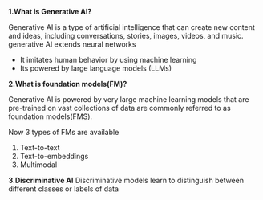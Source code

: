 **1.What is Generative AI?**

Generative AI is a type of artificial intelligence that can create new content and ideas, including conversations, stories, images, videos, and music.<br/>
generative AI extends neural networks 

* It imitates human behavior by using machine learning   
* Its powered by large language models (LLMs)

**2.What is foundation models(FM)?**

 Generative AI is powered by very large machine learning models that are pre-trained on vast collections of data are commonly referred to as foundation models(FMS).<br/>

 Now 3 types of FMs are available <br/>
   1. Text-to-text <br/>
   2. Text-to-embeddings
   3. Multimodal
    
**3.Discriminative AI**
Discriminative models learn to distinguish between different classes or labels of data
 

